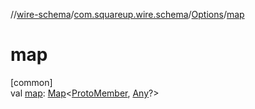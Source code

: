 //[wire-schema](../../../index.md)/[com.squareup.wire.schema](../index.md)/[Options](index.md)/[map](map.md)

# map

[common]\
val [map](map.md): [Map](https://kotlinlang.org/api/latest/jvm/stdlib/kotlin.collections/-map/index.html)&lt;[ProtoMember](../-proto-member/index.md), [Any](https://kotlinlang.org/api/latest/jvm/stdlib/kotlin/-any/index.html)?&gt;
